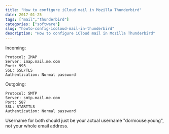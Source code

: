 ```yaml
---
title: "How to configure iCloud mail in Mozilla Thunderbird"
date: 2017-01-25
tags: ["mail","thunderbird"]
categories: ["software"]
slug: "howto-config-icoloud-mail-in-thunderbird"
description: "How to configure iCloud mail in Mozilla Thunderbird"
---
```




Incoming:

    Protocol: IMAP
    Server: imap.mail.me.com
    Port: 993
    SSL: SSL/TLS
    Authentication: Normal password

Outgoing:

    Protocol: SMTP
    Server: smtp.mail.me.com
    Port: 587
    SSL: STARTTLS
    Authentication: Normal password

Username for both should just be your actual username "dormouse.young",
not your whole email address.

